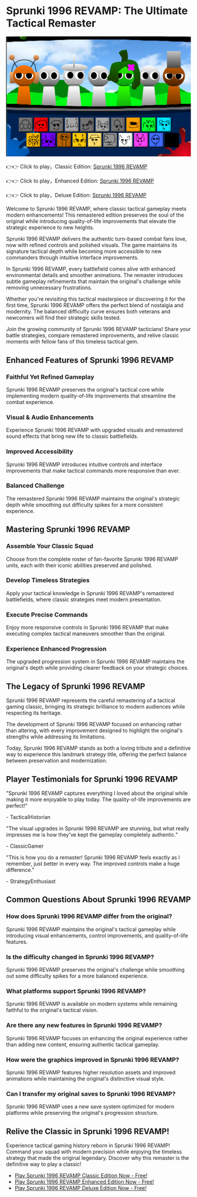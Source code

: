 # Sprunki 1996 REVAMP: The Ultimate Tactical Remaster

![Sprunki 1996 REVAMP](https://raw.githubusercontent.com/sprunkiscrunkly/sprunki-1996-revamp/refs/heads/main/sprunki-1996-revamp.png "Sprunki 1996 REVAMP")

👉👉 Click to play，Classic Edition: [Sprunki 1996 REVAMP](https://sprunksters.com/sprunki-1996-revamp/ "Sprunki 1996 REVAMP")

👉👉 Click to play，Enhanced Edition: [Sprunki 1996 REVAMP](https://sprunkiscrunkly.com/sprunki-1996-revamp/ "Sprunki 1996 REVAMP")

👉👉 Click to play，Deluxe Edition: [Sprunki 1996 REVAMP](https://sprunkipyramixed.com/sprunki-1996-revamp/ "Sprunki 1996 REVAMP")

Welcome to Sprunki 1996 REVAMP, where classic tactical gameplay meets modern enhancements! This remastered edition preserves the soul of the original while introducing quality-of-life improvements that elevate the strategic experience to new heights.

Sprunki 1996 REVAMP delivers the authentic turn-based combat fans love, now with refined controls and polished visuals. The game maintains its signature tactical depth while becoming more accessible to new commanders through intuitive interface improvements.

In Sprunki 1996 REVAMP, every battlefield comes alive with enhanced environmental details and smoother animations. The remaster introduces subtle gameplay refinements that maintain the original's challenge while removing unnecessary frustrations.

Whether you're revisiting this tactical masterpiece or discovering it for the first time, Sprunki 1996 REVAMP offers the perfect blend of nostalgia and modernity. The balanced difficulty curve ensures both veterans and newcomers will find their strategic skills tested.

Join the growing community of Sprunki 1996 REVAMP tacticians! Share your battle strategies, compare remastered improvements, and relive classic moments with fellow fans of this timeless tactical gem.

## Enhanced Features of Sprunki 1996 REVAMP

### Faithful Yet Refined Gameplay

Sprunki 1996 REVAMP preserves the original's tactical core while implementing modern quality-of-life improvements that streamline the combat experience.

### Visual & Audio Enhancements

Experience Sprunki 1996 REVAMP with upgraded visuals and remastered sound effects that bring new life to classic battlefields.

### Improved Accessibility

Sprunki 1996 REVAMP introduces intuitive controls and interface improvements that make tactical commands more responsive than ever.

### Balanced Challenge

The remastered Sprunki 1996 REVAMP maintains the original's strategic depth while smoothing out difficulty spikes for a more consistent experience.

## Mastering Sprunki 1996 REVAMP

### Assemble Your Classic Squad

Choose from the complete roster of fan-favorite Sprunki 1996 REVAMP units, each with their iconic abilities preserved and polished.

### Develop Timeless Strategies

Apply your tactical knowledge in Sprunki 1996 REVAMP's remastered battlefields, where classic strategies meet modern presentation.

### Execute Precise Commands

Enjoy more responsive controls in Sprunki 1996 REVAMP that make executing complex tactical maneuvers smoother than the original.

### Experience Enhanced Progression

The upgraded progression system in Sprunki 1996 REVAMP maintains the original's depth while providing clearer feedback on your strategic choices.

## The Legacy of Sprunki 1996 REVAMP

Sprunki 1996 REVAMP represents the careful remastering of a tactical gaming classic, bringing its strategic brilliance to modern audiences while respecting its heritage.

The development of Sprunki 1996 REVAMP focused on enhancing rather than altering, with every improvement designed to highlight the original's strengths while addressing its limitations.

Today, Sprunki 1996 REVAMP stands as both a loving tribute and a definitive way to experience this landmark strategy title, offering the perfect balance between preservation and modernization.

## Player Testimonials for Sprunki 1996 REVAMP

"Sprunki 1996 REVAMP captures everything I loved about the original while making it more enjoyable to play today. The quality-of-life improvements are perfect!"

\- TacticalHistorian

"The visual upgrades in Sprunki 1996 REVAMP are stunning, but what really impresses me is how they've kept the gameplay completely authentic."

\- ClassicGamer

"This is how you do a remaster! Sprunki 1996 REVAMP feels exactly as I remember, just better in every way. The improved controls make a huge difference."

\- StrategyEnthusiast

## Common Questions About Sprunki 1996 REVAMP

### How does Sprunki 1996 REVAMP differ from the original?

Sprunki 1996 REVAMP maintains the original's tactical gameplay while introducing visual enhancements, control improvements, and quality-of-life features.

### Is the difficulty changed in Sprunki 1996 REVAMP?

Sprunki 1996 REVAMP preserves the original's challenge while smoothing out some difficulty spikes for a more balanced experience.

### What platforms support Sprunki 1996 REVAMP?

Sprunki 1996 REVAMP is available on modern systems while remaining faithful to the original's tactical vision.

### Are there any new features in Sprunki 1996 REVAMP?

Sprunki 1996 REVAMP focuses on enhancing the original experience rather than adding new content, ensuring authentic tactical gameplay.

### How were the graphics improved in Sprunki 1996 REVAMP?

Sprunki 1996 REVAMP features higher resolution assets and improved animations while maintaining the original's distinctive visual style.

### Can I transfer my original saves to Sprunki 1996 REVAMP?

Sprunki 1996 REVAMP uses a new save system optimized for modern platforms while preserving the original's progression structure.

## Relive the Classic in Sprunki 1996 REVAMP!

Experience tactical gaming history reborn in Sprunki 1996 REVAMP! Command your squad with modern precision while enjoying the timeless strategy that made the original legendary. Discover why this remaster is the definitive way to play a classic!

- [Play Sprunki 1996 REVAMP Classic Edition Now - Free!](https://sprunksters.com/sprunki-1996-revamp/)
- [Play Sprunki 1996 REVAMP Enhanced Edition Now - Free!](https://sprunkiscrunkly.com/sprunki-1996-revamp/)
- [Play Sprunki 1996 REVAMP Deluxe Edition Now - Free!](https://sprunkipyramixed.com/sprunki-1996-revamp/)
